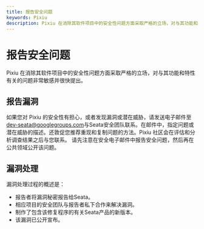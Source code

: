 ```yaml
---
title: 报告安全问题
keywords: Pixiu
description: Pixiu 在消除其软件项目中的安全性问题方面采取严格的立场，对与其功能和特性有关的问题非常敏感并很快提出。
---
```


# 报告安全问题

Pixiu 在消除其软件项目中的安全性问题方面采取严格的立场，对与其功能和特性有关的问题非常敏感并很快提出。

## 报告漏洞

如果您对 Pixiu 的安全性有担心，或者发现漏洞或潜在威胁，请发送电子邮件至[dev-seata@googlegroups.com](mailto:dev-seata@googlegroups.com)与Seata安全团队联系。在邮件中，指定问题或潜在威胁的描述。还敦促您推荐重现和复制问题的方法。Pixiu 社区会在评估和分析调查结果之后与您联系。  请先注意在安全电子邮件中报告安全问题，然后再在公共领域公开该问题。  

## 漏洞处理  

漏洞处理过程的概述是：

*   报告者将漏洞秘密报告给Seata。
*   相应项目的安全团队与报告者私下合作来解决漏洞。
*   制作了包含该修复程序的有关Seata产品的新版本。
*   该漏洞已公开宣布。

